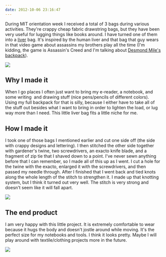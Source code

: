 ```yaml
---
date: 2012-10-06 23:16:47
---
```


During MIT orientation week I received a total of 3 bags during various activities. They're crappy cheap fabric drawstring bags, but they have been very useful for lugging things like books around. I have turned one of them into a [liver](http://dnok91peocsw3.cloudfront.net/inspiration/87072-612x612-1.png) bag. It's inspired by the human liver and that bag that guy wears in that video game about assassins my brothers play all the time (I'm kidding, the game is Assassin's Creed and I'm talking about [Desmond Mile's backpack](http://i43.tinypic.com/2u3wm5s.jpg)).

[![](http://www.hackniac.com/blog/wp-content/uploads/2012/10/wearing_back-867x1024.jpg)](http://www.hackniac.com/blog/wp-content/uploads/2012/10/wearing_back.jpg)

<!--more-->

Why I made it
-------------

When I go places I often just want to bring my e-reader, a notebook, and some writing  and drawing stuff (nice pens/pencils of different colors). Using my full backpack for that is silly, because I either have to take all of the stuff out besides what I want to bring in order to lighten the load, or lug way more than I need. This little liver bag fits a little niche for me.


How I made it
-------------

I took one of those bags I mentioned earlier and cut one side off (the side with crappy designs and lettering). I then stitched the other side together with gardener's twine, two screwdrivers, an exacto knife blade, and a fragment of zip tie that I shaved down to a point. I've never sewn anything before that I can remember, so I made all of this up as I went. I cut a hole for the twine with the exacto, enlarged it with the screwdrivers, and then passed my needle through. After I finished that I went back and tied knots along the whole length of the stitch to strengthen it. I made up that knotting system, but I think it turned out very well. The stitch is very strong and doesn't seem like it will fall apart.

[![](http://www.hackniac.com/blog/wp-content/uploads/2012/10/sewing_midway-1024x768.jpg)](http://www.hackniac.com/blog/wp-content/uploads/2012/10/sewing_midway.jpg)


The end product
---------------

I am very happy with this little project. It is extremely comfortable to wear because it hugs the body and doesn't jostle around while moving. It's the perfect size for my notebooks and tools. I think it looks pretty. Maybe I will play around with textile/clothing projects more in the future.

[![](http://www.hackniac.com/blog/wp-content/uploads/2012/10/sewing_finished-1024x768.jpg)](http://www.hackniac.com/blog/wp-content/uploads/2012/10/sewing_finished.jpg)
